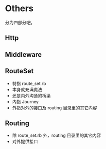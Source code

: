 # Others

分为四部分吧。

## Http

## Middleware

## RouteSet

- 特指 route_set.rb
- 本身就充满魔法
- 还是内外沟通的桥梁
- 内指 Journey
- 外指对外的接口及 routing 目录里的其它内容

## Routing

- 除 route_set.rb 外，routing 目录里的其它内容
- 对外提供接口
